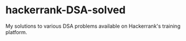 # hackerrank-DSA-solved
My solutions to various DSA problems available on Hackerrank's training platform.
